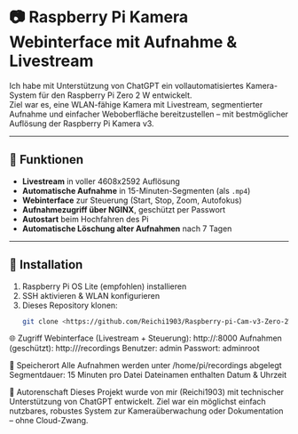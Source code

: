 # 📷 Raspberry Pi Kamera Webinterface mit Aufnahme & Livestream

Ich habe mit Unterstützung von ChatGPT ein vollautomatisiertes Kamera-System für den Raspberry Pi Zero 2 W entwickelt.  
Ziel war es, eine WLAN-fähige Kamera mit Livestream, segmentierter Aufnahme und einfacher Weboberfläche bereitzustellen – mit bestmöglicher Auflösung der Raspberry Pi Kamera v3.

---

## 🔧 Funktionen

- **Livestream** in voller 4608x2592 Auflösung
- **Automatische Aufnahme** in 15-Minuten-Segmenten (als `.mp4`)
- **Webinterface** zur Steuerung (Start, Stop, Zoom, Autofokus)
- **Aufnahmezugriff über NGINX**, geschützt per Passwort
- **Autostart** beim Hochfahren des Pi
- **Automatische Löschung alter Aufnahmen** nach 7 Tagen

---

## 🚀 Installation

1. Raspberry Pi OS Lite (empfohlen) installieren
2. SSH aktivieren & WLAN konfigurieren
3. Dieses Repository klonen:
   ```bash
   git clone <https://github.com/Reichi1903/Raspberry-pi-Cam-v3-Zero-2W-Stream/blob/main/install_full_camera_segmented.sh>


🌐 Zugriff
Webinterface (Livestream + Steuerung):
http://<PI-IP>:8000
Aufnahmen (geschützt):
http://<PI-IP>/recordings
Benutzer: admin
Passwort: adminroot

📁 Speicherort
Alle Aufnahmen werden unter /home/pi/recordings abgelegt
Segmentdauer: 15 Minuten pro Datei
Dateinamen enthalten Datum & Uhrzeit

🤖 Autorenschaft
Dieses Projekt wurde von mir (Reichi1903) mit technischer Unterstützung von ChatGPT entwickelt.
Ziel war ein möglichst einfach nutzbares, robustes System zur Kameraüberwachung oder Dokumentation – ohne Cloud-Zwang.
